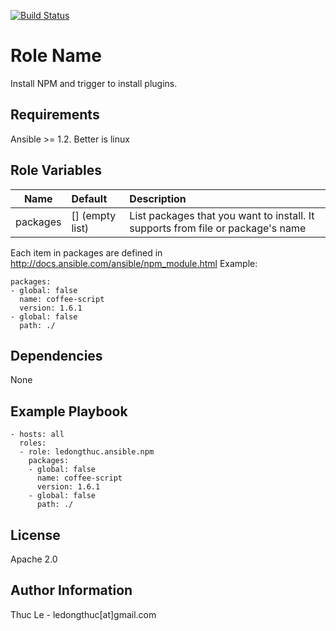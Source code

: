 [![Build Status](https://travis-ci.org/ledongthuc/ansible.npm.svg?branch=master)](https://travis-ci.org/ledongthuc/ansible.npm)

Role Name
=========

  Install NPM and trigger to install plugins.

Requirements
------------

  Ansible >= 1.2. 
  Better is linux

Role Variables
--------------

  | Name          | Default          | Description  |
  | ------------- |:---------------- |:------------ |
  | packages      | [] (empty list)  | List packages that you want to install. It supports from file or package's name |

  Each item in packages are defined in http://docs.ansible.com/ansible/npm_module.html
  Example:

    packages:
    - global: false
      name: coffee-script
      version: 1.6.1
    - global: false
      path: ./

Dependencies
------------

  None

Example Playbook
----------------

    - hosts: all 
      roles:
      - role: ledongthuc.ansible.npm
        packages:
        - global: false
          name: coffee-script
          version: 1.6.1
        - global: false
          path: ./

License
-------

  Apache 2.0

Author Information
------------------
  Thuc Le - ledongthuc[at]gmail.com
